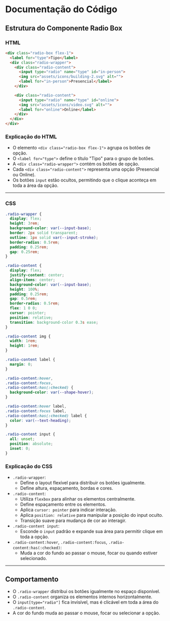 # Documentação do Código

## Estrutura do Componente Radio Box

### HTML
```html
<div class="radio-box flex-1">
  <label for="type">Tipo</label>
  <div class="radio-wrapper">
    <div class="radio-content">
      <input type="radio" name="type" id="in-person">
      <img src="assets/icons/building-2.svg" alt="">
      <label for="in-person">Presencial</label>
    </div>

    <div class="radio-content">
      <input type="radio" name="type" id="online">
      <img src="assets/icons/video.svg" alt="">
      <label for="online">Online</label>
    </div>
  </div>
</div>
```

### Explicação do HTML
- O elemento `<div class="radio-box flex-1">` agrupa os botões de opção.
- O `<label for="type">` define o título "Tipo" para o grupo de botões.
- A `<div class="radio-wrapper">` contém os botões de opção.
- Cada `<div class="radio-content">` representa uma opção (Presencial ou Online).
- Os botões `input` estão ocultos, permitindo que o clique aconteça em toda a área da opção.

---

### CSS
```css
.radio-wrapper {
  display: flex;
  height: 3rem;
  background-color: var(--input-base);
  border: 2px solid transparent;
  outline: 1px solid var(--input-stroke);
  border-radius: 0.5rem;
  padding: 0.25rem;
  gap: 0.25rem;
}

.radio-content {
  display: flex;
  justify-content: center;
  align-items: center;
  background-color: var(--input-base);
  height: 100%;
  padding: 0.25rem;
  gap: 0.5rem;
  border-radius: 0.5rem;
  flex: 1 0 0;
  cursor: pointer;
  position: relative;
  transition: background-color 0.3s ease;
}

.radio-content img {
  width: 1rem;
  height: 1rem;
}

.radio-content label {
  margin: 0;
}

.radio-content:hover,
.radio-content:focus,
.radio-content:has(:checked) {
  background-color: var(--shape-hover);
}

.radio-content:hover label,
.radio-content:focus label,
.radio-content:has(:checked) label {
  color: var(--text-heading);
}

.radio-content input {
  all: unset;
  position: absolute;
  inset: 0;
}
```

### Explicação do CSS
- `.radio-wrapper`:
  - Define o layout flexível para distribuir os botões igualmente.
  - Define altura, espaçamento, bordas e cores.
- `.radio-content`:
  - Utiliza `flexbox` para alinhar os elementos centralmente.
  - Define espaçamento entre os elementos.
  - Aplica `cursor: pointer` para indicar interação.
  - Aplica `position: relative` para manipular a posição do input oculto.
  - Transição suave para mudança de cor ao interagir.
- `.radio-content input`:
  - Esconde o `input` padrão e expande sua área para permitir clique em toda a opção.
- `.radio-content:hover`, `.radio-content:focus`, `.radio-content:has(:checked)`:
  - Muda a cor do fundo ao passar o mouse, focar ou quando estiver selecionado.

---

## Comportamento
- O `.radio-wrapper` distribui os botões igualmente no espaço disponível.
- O `.radio-content` organiza os elementos internos horizontalmente.
- O `input[type="radio"]` fica invisível, mas é clicável em toda a área do `.radio-content`.
- A cor do fundo muda ao passar o mouse, focar ou selecionar a opção.


